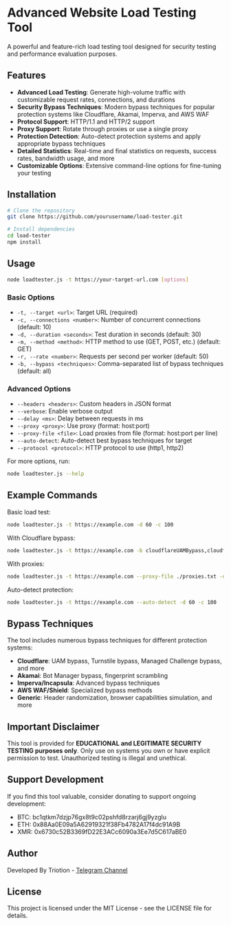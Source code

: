 # Advanced Website Load Testing Tool

A powerful and feature-rich load testing tool designed for security testing and performance evaluation purposes.

## Features

- **Advanced Load Testing**: Generate high-volume traffic with customizable request rates, connections, and durations
- **Security Bypass Techniques**: Modern bypass techniques for popular protection systems like Cloudflare, Akamai, Imperva, and AWS WAF
- **Protocol Support**: HTTP/1.1 and HTTP/2 support
- **Proxy Support**: Rotate through proxies or use a single proxy
- **Protection Detection**: Auto-detect protection systems and apply appropriate bypass techniques
- **Detailed Statistics**: Real-time and final statistics on requests, success rates, bandwidth usage, and more
- **Customizable Options**: Extensive command-line options for fine-tuning your testing

## Installation

```bash
# Clone the repository
git clone https://github.com/yourusername/load-tester.git

# Install dependencies
cd load-tester
npm install
```

## Usage

```bash
node loadtester.js -t https://your-target-url.com [options]
```

### Basic Options

- `-t, --target <url>`: Target URL (required)
- `-c, --connections <number>`: Number of concurrent connections (default: 10)
- `-d, --duration <seconds>`: Test duration in seconds (default: 30)
- `-m, --method <method>`: HTTP method to use (GET, POST, etc.) (default: GET)
- `-r, --rate <number>`: Requests per second per worker (default: 50)
- `-b, --bypass <techniques>`: Comma-separated list of bypass techniques (default: all)

### Advanced Options

- `--headers <headers>`: Custom headers in JSON format
- `--verbose`: Enable verbose output
- `--delay <ms>`: Delay between requests in ms
- `--proxy <proxy>`: Use proxy (format: host:port)
- `--proxy-file <file>`: Load proxies from file (format: host:port per line)
- `--auto-detect`: Auto-detect best bypass techniques for target
- `--protocol <protocol>`: HTTP protocol to use (http1, http2)

For more options, run:

```bash
node loadtester.js --help
```

## Example Commands

Basic load test:
```bash
node loadtester.js -t https://example.com -d 60 -c 100
```

With Cloudflare bypass:
```bash
node loadtester.js -t https://example.com -b cloudflareUAMBypass,cloudflareTurnstileBypass -d 60 -c 50
```

With proxies:
```bash
node loadtester.js -t https://example.com --proxy-file ./proxies.txt -d 120 -c 200
```

Auto-detect protection:
```bash
node loadtester.js -t https://example.com --auto-detect -d 60 -c 100
```

## Bypass Techniques

The tool includes numerous bypass techniques for different protection systems:

- **Cloudflare**: UAM bypass, Turnstile bypass, Managed Challenge bypass, and more
- **Akamai**: Bot Manager bypass, fingerprint scrambling
- **Imperva/Incapsula**: Advanced bypass techniques
- **AWS WAF/Shield**: Specialized bypass methods
- **Generic**: Header randomization, browser capabilities simulation, and more

## Important Disclaimer

This tool is provided for **EDUCATIONAL and LEGITIMATE SECURITY TESTING purposes only**. Only use on systems you own or have explicit permission to test. Unauthorized testing is illegal and unethical.

## Support Development

If you find this tool valuable, consider donating to support ongoing development:

- BTC: bc1qtkm7dzjp76gx8t9c02pshfd8rzarj6gj9yzglu
- ETH: 0x88Aa0E09a5A62919321f38Fb4782A17f4dc91A9B
- XMR: 0x6730c52B3369fD22E3ACc6090a3Ee7d5C617aBE0

## Author

Developed By Triotion - [Telegram Channel](https://t.me/Triotion)

## License

This project is licensed under the MIT License - see the LICENSE file for details. 